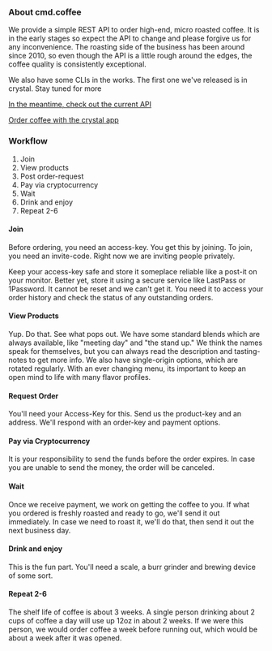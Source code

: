 ### About cmd.coffee
We provide a simple REST API to order high-end, micro roasted coffee. It is in the early stages so expect the API to change and please forgive us for any inconvenience. The roasting side of the business has been around since 2010, so even though the API is a little rough around the edges, the coffee quality is consistently exceptional. 

We also have some CLIs in the works. The first one we've released is in crystal. Stay tuned for more

[In the meantime, check out the current API](https://api.cmd.coffee/)

[Order coffee with the crystal app](https://github.com/cmd-coffee/cmd-coffee-crystal)

### Workflow
1. Join
2. View products
3. Post order-request
4. Pay via cryptocurrency
5. Wait
6. Drink and enjoy
7. Repeat 2-6

#### Join
Before ordering, you need an access-key. You get this by joining. To join, you need an invite-code. Right now we are inviting people privately.

Keep your access-key safe and store it someplace reliable like a post-it on your monitor. Better yet, store it using a secure service like LastPass or 1Password. It cannot be reset and we can't get it. You need it to access your order history and check the status of any outstanding orders.

#### View Products
Yup. Do that. See what pops out. We have some standard blends which are always available, like "meeting day" and "the stand up." We think the names speak for themselves, but you can always read the description and tasting-notes to get more info. We also have single-origin options, which are rotated regularly. With an ever changing menu, its important to keep an open mind to life with many flavor profiles.

#### Request Order
You'll need your Access-Key for this. Send us the product-key and an address. We'll respond with an order-key and payment options.

#### Pay via Cryptocurrency
It is your responsibility to send the funds before the order expires. In case you are unable to send the money, the order will be canceled.

#### Wait
Once we receive payment, we work on getting the coffee to you. If what you ordered is freshly roasted and ready to go, we'll send it out immediately. In case we need to roast it, we'll do that, then send it out the next business day.

#### Drink and enjoy
This is the fun part. You'll need a scale, a burr grinder and brewing device of some sort.

#### Repeat 2-6
The shelf life of coffee is about 3 weeks. A single person drinking about 2 cups of coffee a day will use up 12oz in about 2 weeks. If we were this person, we would order coffee a week before running out, which would be about a week after it was opened.
